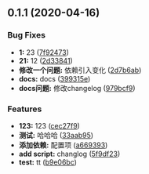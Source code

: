 ## 0.1.1 (2020-04-16)


### Bug Fixes

* **1:** 23 ([7f92473](https://github.com/angelasubi/commit-demo/commit/7f924735f49e0ab6e6c70d42fc2ef6312ffe25bd))
* **21:** 12 ([2d33841](https://github.com/angelasubi/commit-demo/commit/2d33841e8fea25f4fed704e7bd21791bec8e1f3e))
* **修改一个问题:** 依赖引入变化 ([2d7b6ab](https://github.com/angelasubi/commit-demo/commit/2d7b6ab1496b39e2fa980d460fca6c77e813af46))
* **docs:** docs ([399315e](https://github.com/angelasubi/commit-demo/commit/399315e783625b546a86c2c0ae1046721f82308c))
* **docs问题:** 修改changelog ([979bcf9](https://github.com/angelasubi/commit-demo/commit/979bcf97f771a3b3a1da69a852e244998dc6ba07))


### Features

* **123:** 123 ([cec27f9](https://github.com/angelasubi/commit-demo/commit/cec27f9c5d3863a109c9981fec29e9c5656826ec))
* **测试:** 哈哈哈 ([33aab95](https://github.com/angelasubi/commit-demo/commit/33aab95b024fb627e1a4bbd758b5ac8ee9d1bd08))
* **添加依赖:** 配置项 ([a669393](https://github.com/angelasubi/commit-demo/commit/a6693938e1e1318d2da2e357ed0da706270e6840))
* **add script:** changlog ([5f9df23](https://github.com/angelasubi/commit-demo/commit/5f9df23d987683b3b0ee505eb262bf935bc84a0e))
* **test:** tt ([b9e06bc](https://github.com/angelasubi/commit-demo/commit/b9e06bc62b1f4e078df921994cd016347dbeab99))



